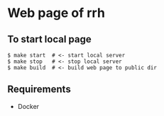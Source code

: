 # Web page of rrh

## To start local page

```
$ make start  # <- start local server
$ make stop   # <- stop local server
$ make build  # <- build web page to public dir
```

## Requirements

* Docker

